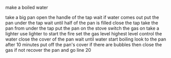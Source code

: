 make a boiled water 

take a big pan 
open the handle of the tap 
wait
 if water comes out 
put the pan under the tap 
wait until half of the pan is filled 
close the tap 
take the pan from under the tap 
put the pan on the stove 
switch the gas on 
take a lighter 
use lighter to start the fire 
set the gas level highest level
control the water 
close the cover of the pan 
wait until water start boiling
look to the pan after 10 minutes 
put off the pan's cover 
if there are bubbles 
then close the gas 
if not recover the pan 
and go line 20

